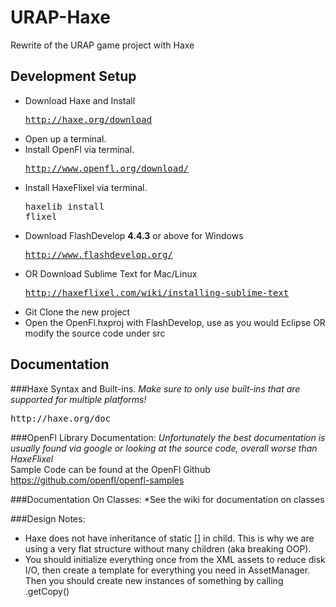 URAP-Haxe
=========

Rewrite of the URAP game project with Haxe

## Development Setup
* Download Haxe and Install <pre>http://haxe.org/download</pre>
* Open up a terminal.
* Install OpenFl via terminal. <pre>http://www.openfl.org/download/</pre>
* Install HaxeFlixel via terminal. <pre>haxelib install flixel</pre>
* Download FlashDevelop **4.4.3** or above for Windows <pre>http://www.flashdevelop.org/</pre>
* OR Download Sublime Text for Mac/Linux <pre>http://haxeflixel.com/wiki/installing-sublime-text</pre>
* Git Clone the new project
* Open the OpenFl.hxproj with FlashDevelop, use as you would Eclipse OR modify the source code under src

## Documentation
###Haxe Syntax and Built-ins.
*Make sure to only use built-ins that are supported for multiple platforms!*
<pre>http://haxe.org/doc</pre>

###OpenFl Library Documentation:
*Unfortunately the best documentation is usually found via google or looking at the source code, overall worse than HaxeFlixel*
<br/>Sample Code can be found at the OpenFl Github
https://github.com/openfl/openfl-samples

###Documentation On Classes:
*See the wiki for documentation on classes

###Design Notes:
* Haxe does not have inheritance of static [] in child. This is why we are using a very flat structure without many children (aka breaking OOP).<br/>
* You should initialize everything once from the XML assets to reduce disk I/O, then create a template for everything you need in AssetManager. Then you should create new instances of something by calling .getCopy()
